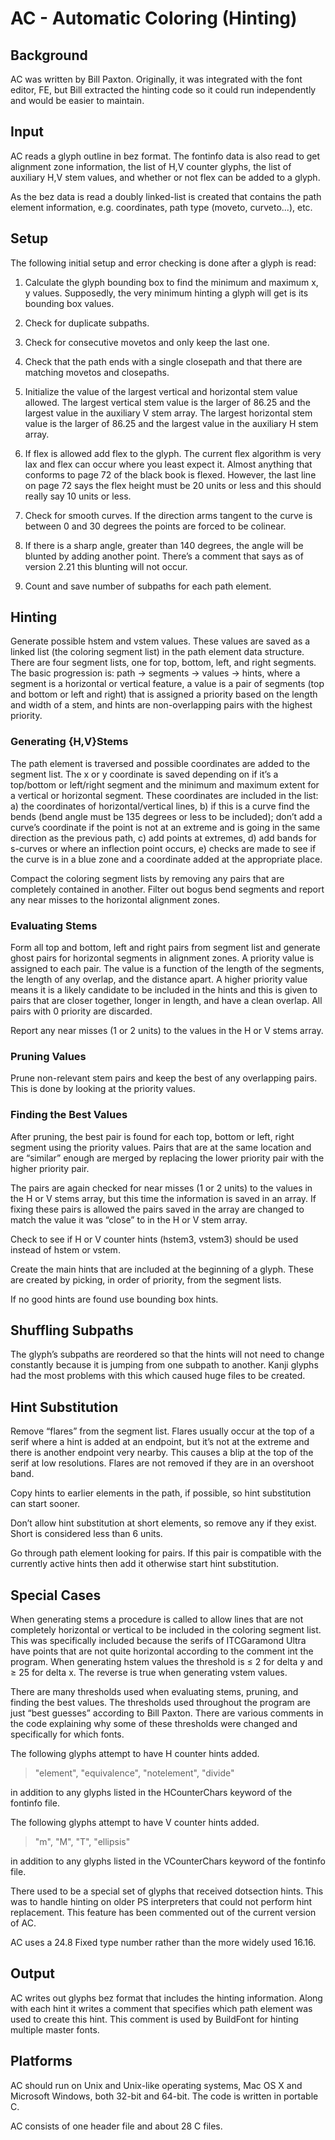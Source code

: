 # AC - Automatic Coloring (Hinting)

## Background

AC was written by Bill Paxton. Originally, it
was integrated with the font editor, FE, but Bill extracted the
hinting code so it could run independently and would be easier to
maintain.

## Input

AC reads a glyph outline in bez format. The fontinfo
data is also read to get alignment zone information, the list of H,V counter
glyphs, the list of auxiliary H,V stem values, and whether or not flex
can be added to a glyph.

As the bez data is read a doubly linked-list is created that contains the
path element information, e.g. coordinates, path type (moveto, curveto...),
etc.

## Setup

The following initial setup and error checking is done after a glyph
is read:

1. Calculate the glyph bounding box to find the minimum and maximum
   x, y values. Supposedly, the very minimum hinting a glyph will get
   is its bounding box values.

2. Check for duplicate subpaths.

3. Check for consecutive movetos and only keep the last one.

4. Check that the path ends with a single closepath and that there are
   matching movetos and closepaths.

5. Initialize the value of the largest vertical and horizontal stem
   value allowed. The largest vertical stem value is the larger of 86.25
   and the largest value in the auxiliary V stem array. The largest
   horizontal stem value is the larger of 86.25 and the largest value in
   the auxiliary H stem array.

6. If flex is allowed add flex to the glyph. The current flex
   algorithm is very lax and flex can occur where you least expect it.
   Almost anything that conforms to page 72 of the black book is flexed.
   However, the last line on page 72 says the flex height must be 20 units
   or less and this should really say 10 units or less.

7. Check for smooth curves. If the direction arms tangent to the curve
   is between 0 and 30 degrees the points are forced to be colinear.

8. If there is a sharp angle, greater than 140 degrees, the angle will
   be blunted by adding another point. There’s a comment that says as of
   version 2.21 this blunting will not occur.

9. Count and save number of subpaths for each path element.

## Hinting

Generate possible hstem and vstem values. These values are saved as a
linked list (the coloring segment list) in the path element data structure.
There are four segment lists, one for top, bottom, left, and right segments.
The basic progression is: path → segments → values → hints, where a
segment is a horizontal or vertical feature, a value is a pair of
segments (top and bottom or left and right) that is assigned a priority
based on the length and width of a stem, and hints are non-overlapping
pairs with the highest priority.

### Generating {H,V}Stems

The path element is traversed and possible coordinates are added to the
segment list. The x or y coordinate is saved depending on if it’s a
top/bottom or left/right segment and the minimum and maximum extent for a
vertical or horizontal segment. These coordinates are included in the list:
a) the coordinates of horizontal/vertical lines, b) if this is a curve find the
bends (bend angle must be 135 degrees or less to be included);
don’t add a curve’s coordinate if the point is not at an extreme and is
going in the same direction as the previous path, c) add points at
extremes, d) add bands for s-curves or where an inflection point occurs,
e) checks are made to see if the curve is in a blue zone and a coordinate
added at the appropriate place.

Compact the coloring segment lists by removing any pairs that are
completely contained in another. Filter out bogus bend segments and
report any near misses to the horizontal alignment zones.

### Evaluating Stems

Form all top and bottom, left and right pairs from segment list and
generate ghost pairs for horizontal segments in alignment zones.
A priority value is assigned to each pair. The value is a function
of the length of the segments, the length of any overlap, and the
distance apart. A higher priority value means it is a likely candidate
to be included in the hints and this is given to pairs that are closer
together, longer in length, and have a clean overlap. All pairs with
0 priority are discarded.

Report any near misses (1 or 2 units) to the values in the H or V stems
array.

### Pruning Values

Prune non-relevant stem pairs and keep the best of any overlapping pairs.
This is done by looking at the priority values.

### Finding the Best Values

After pruning, the best pair is found for each top, bottom or left, right
segment using the priority values. Pairs that are at the same location
and are “similar” enough are merged by replacing the lower priority pair
with the higher priority pair.

The pairs are again checked for near misses (1 or 2 units) to the
values in the H or V stems array, but this time the information is
saved in an array. If fixing these pairs is allowed the pairs saved
in the array are changed to match the value it was “close” to in the
H or V stem array.

Check to see if H or V counter hints (hstem3, vstem3) should be used
instead of hstem or vstem.

Create the main hints that are included at the beginning of a glyph.
These are created by picking, in order of priority, from the segment
lists.

If no good hints are found use bounding box hints.

## Shuffling Subpaths

The glyph’s subpaths are reordered so that the hints will not need
to change constantly because it is jumping from one subpath to another.
Kanji glyphs had the most problems with this which caused huge
files to be created.

## Hint Substitution

Remove “flares” from the segment list. Flares usually occur at the top
of a serif where a hint is added at an endpoint, but it’s not at the
extreme and there is another endpoint very nearby. This causes a blip
at the top of the serif at low resolutions. Flares are not removed if
they are in an overshoot band.

Copy hints to earlier elements in the path, if possible, so hint
substitution can start sooner.

Don’t allow hint substitution at short elements, so remove any if
they exist. Short is considered less than 6 units.

Go through path element looking for pairs. If this pair is compatible
with the currently active hints then add it otherwise start hint
substitution.

## Special Cases

When generating stems a procedure is called to allow lines that are not
completely horizontal or vertical to be included in the coloring
segment list. This was specifically included because the serifs of
ITCGaramond Ultra have points that are not quite horizontal according
to the comment int the program. When generating hstem values the threshold
is ≤ 2 for delta y and ≥ 25 for delta x. The reverse is true when
generating vstem values.

There are many thresholds used when evaluating stems, pruning, and
finding the best values. The thresholds used throughout the program are
just “best guesses” according to Bill Paxton. There are various comments
in the code explaining why some of these thresholds were changed and
specifically for which fonts.

The following glyphs attempt to have H counter hints added.

> "element", "equivalence", "notelement", "divide"

in addition to any glyphs listed in the HCounterChars keyword of
the fontinfo file.

The following glyphs attempt to have V counter hints added.

> "m", "M", "T", "ellipsis"

in addition to any glyphs listed in the VCounterChars keyword of
the fontinfo file.

There used to be a special set of glyphs that received dotsection
hints. This was to handle hinting on older PS interpreters that could
not perform hint replacement. This feature has been commented out of
the current version of AC.

AC uses a 24.8 Fixed type number rather than the more widely used 16.16.

## Output

AC writes out glyphs bez format that includes
the hinting information. Along with each hint it writes a comment
that specifies which path element was used to create this hint.
This comment is used by BuildFont for hinting multiple master
fonts.

## Platforms

AC should run on Unix and Unix-like operating systems, Mac OS X and Microsoft
Windows, both 32-bit and 64-bit. The code is written in portable C.

AC consists of one header file and about 28 C files.
